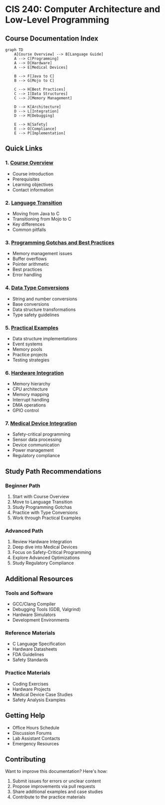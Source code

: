 # CIS 240: Computer Architecture and Low-Level Programming

## Course Documentation Index

```mermaid
graph TD
    A[Course Overview] --> B[Language Guide]
    A --> C[Programming]
    A --> D[Hardware]
    A --> E[Medical Devices]
    
    B --> F[Java to C]
    B --> G[Mojo to C]
    
    C --> H[Best Practices]
    C --> I[Data Structures]
    C --> J[Memory Management]
    
    D --> K[Architecture]
    D --> L[Integration]
    D --> M[Debugging]
    
    E --> N[Safety]
    E --> O[Compliance]
    E --> P[Implementation]
```

## Quick Links

### 1. [Course Overview](sections/01_overview.md)
- Course introduction
- Prerequisites
- Learning objectives
- Contact information

### 2. [Language Transition](sections/02_language_transition.md)
- Moving from Java to C
- Transitioning from Mojo to C
- Key differences
- Common pitfalls

### 3. [Programming Gotchas and Best Practices](sections/03_gotchas_and_practices.md)
- Memory management issues
- Buffer overflows
- Pointer arithmetic
- Best practices
- Error handling

### 4. [Data Type Conversions](sections/04_type_conversions.md)
- String and number conversions
- Base conversions
- Data structure transformations
- Type safety guidelines

### 5. [Practical Examples](sections/05_practical_examples.md)
- Data structure implementations
- Event systems
- Memory pools
- Practice projects
- Testing strategies

### 6. [Hardware Integration](sections/06_hardware_integration.md)
- Memory hierarchy
- CPU architecture
- Memory mapping
- Interrupt handling
- DMA operations
- GPIO control

### 7. [Medical Device Integration](sections/07_medical_devices.md)
- Safety-critical programming
- Sensor data processing
- Device communication
- Power management
- Regulatory compliance

## Study Path Recommendations

### Beginner Path
1. Start with Course Overview
2. Move to Language Transition
3. Study Programming Gotchas
4. Practice with Type Conversions
5. Work through Practical Examples

### Advanced Path
1. Review Hardware Integration
2. Deep dive into Medical Devices
3. Focus on Safety-Critical Programming
4. Explore Advanced Optimizations
5. Study Regulatory Compliance

## Additional Resources

### Tools and Software
- GCC/Clang Compiler
- Debugging Tools (GDB, Valgrind)
- Hardware Simulators
- Development Environments

### Reference Materials
- C Language Specification
- Hardware Datasheets
- FDA Guidelines
- Safety Standards

### Practice Materials
- Coding Exercises
- Hardware Projects
- Medical Device Case Studies
- Safety Analysis Examples

## Getting Help
- Office Hours Schedule
- Discussion Forums
- Lab Assistant Contacts
- Emergency Resources

## Contributing
Want to improve this documentation? Here's how:
1. Submit issues for errors or unclear content
2. Propose improvements via pull requests
3. Share additional examples and case studies
4. Contribute to the practice materials 